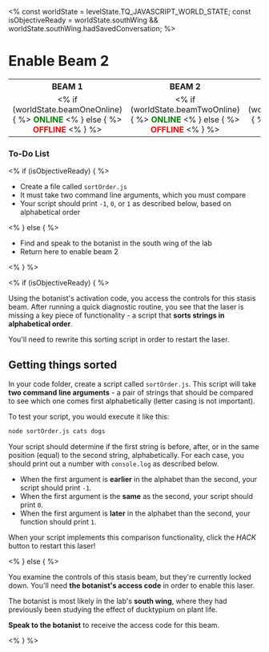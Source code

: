 <%
const worldState = levelState.TQ_JAVASCRIPT_WORLD_STATE;
const isObjectiveReady = worldState.southWing &&
worldState.southWing.hadSavedConversation;
%>

# Enable Beam 2

<style>
table.lasers {
  margin-top: 10px;
}
table.lasers th, table.lasers td {
  text-align: center !important;
}
table.lasers td span {
  font-weight: bold;
}
table.lasers td span.on {
  color: green;
}
table.lasers td span.off {
  color: red;
}
</style>

<table class="lasers">
  <tr>
    <th>BEAM 1</th>
    <th>BEAM 2</th>
    <th>BEAM 3</th>
    <th>BEAM 4</th>
  </tr>
  <tr>
    <td>
      <% if (worldState.beamOneOnline) { %>
        <span class="on">ONLINE</span>
      <% } else { %>
        <span class="off">OFFLINE</span>
      <% } %>
    </td>
    <td>
      <% if (worldState.beamTwoOnline) { %>
        <span class="on">ONLINE</span>
      <% } else { %>
        <span class="off">OFFLINE</span>
      <% } %>
    </td>
    <td>
      <% if (worldState.beamThreeOnline) { %>
        <span class="on">ONLINE</span>
      <% } else { %>
        <span class="off">OFFLINE</span>
      <% } %>
    </td>
    <td>
      <% if (worldState.beamFourOnline) { %>
        <span class="on">ONLINE</span>
      <% } else { %>
        <span class="off">OFFLINE</span>
      <% } %>
    </td>
  </tr>
</table>

<div class="aside">
<h3>To-Do List</h3>
<% 
if (isObjectiveReady) {
%>
<ul>
  <li>Create a file called <code>sortOrder.js</code></li>
  <li>It must take two command line arguments, which you must compare</li>
  <li>Your script should print <code>-1</code>, <code>0</code>, or <code>1</code> as described below, based on alphabetical order</li>
</ul>
<% } else { %>
<ul>
  <li>Find and speak to the botanist in the south wing of the lab</li>
  <li>Return here to enable beam 2</li>
</ul>
<% } %>
</div>

<% if (isObjectiveReady) { %>

Using the botanist's activation code, you access the controls for this stasis beam. After running a quick diagnostic routine, you see that the laser is missing a key piece of functionality - a script that **sorts strings in alphabetical order**.

You'll need to rewrite this sorting script in order to restart the laser.

## Getting things sorted

In your code folder, create a script called `sortOrder.js`. This script will take **two command line arguments** - a pair of strings that should be compared to see which one comes first alphabetically (letter casing is not important).

To test your script, you would execute it like this:

```bash
node sortOrder.js cats dogs
```

Your script should determine if the first string is before, after, or in the same position (equal) to the second string, alphabetically. For each case, you should print out a number with `console.log` as described below.

- When the first argument is **earlier** in the alphabet than the second, your script should print `-1`.
- When the first argument is the **same** as the second, your script should print `0`.
- When the first argument is **later** in the alphabet than the second, your function should print `1`.

When your script implements this comparison functionality, click the _HACK_ button to restart this laser!

<% } else { %>

You examine the controls of this stasis beam, but they're currently locked down. You'll need **the botanist's access code** in order to enable this laser.

The botanist is most likely in the lab's **south wing**, where they had previously been studying the effect of ducktypium on plant life.

**Speak to the botanist** to receive the access code for this beam.

<% } %>

